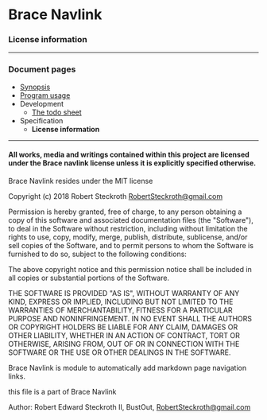 # Brace Navlink
### License information


----
### Document pages
* [Synopsis ](https://github.com/restarian/brace_navlink/blob/master/docs/README.md)
* [Program usage](https://github.com/restarian/brace_navlink/blob/master/docs/usage.md)
* Development
  * [The todo sheet ](https://github.com/restarian/brace_navlink/blob/master/docs/development/todo.md)
* Specification
  * **License information**

----

#### All works, media and writings contained within this project are licensed under the Brace navlink license unless it is explicitly specified otherwise.

Brace Navlink resides under the MIT license

Copyright (c) 2018 Robert Steckroth <RobertSteckroth@gmail.com>

Permission is hereby granted, free of charge, to any person obtaining a copy
of this software and associated documentation files (the "Software"), to deal
in the Software without restriction, including without limitation the rights
to use, copy, modify, merge, publish, distribute, sublicense, and/or sell
copies of the Software, and to permit persons to whom the Software is
furnished to do so, subject to the following conditions:

The above copyright notice and this permission notice shall be included in all
copies or substantial portions of the Software.

THE SOFTWARE IS PROVIDED "AS IS", WITHOUT WARRANTY OF ANY KIND, EXPRESS OR
IMPLIED, INCLUDING BUT NOT LIMITED TO THE WARRANTIES OF MERCHANTABILITY,
FITNESS FOR A PARTICULAR PURPOSE AND NONINFRINGEMENT. IN NO EVENT SHALL THE
AUTHORS OR COPYRIGHT HOLDERS BE LIABLE FOR ANY CLAIM, DAMAGES OR OTHER
LIABILITY, WHETHER IN AN ACTION OF CONTRACT, TORT OR OTHERWISE, ARISING FROM,
OUT OF OR IN CONNECTION WITH THE SOFTWARE OR THE USE OR OTHER DEALINGS IN THE
SOFTWARE.

  Brace Navlink is module to automatically add markdown page navigation links.

  this file is a part of Brace Navlink 

 Author: Robert Edward Steckroth II, BustOut, <RobertSteckroth@gmail.com>

